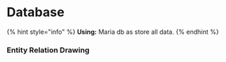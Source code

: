 # Database

{% hint style="info" %}
**Using:** Maria db as store all data.
{% endhint %}

### Entity Relation Drawing

